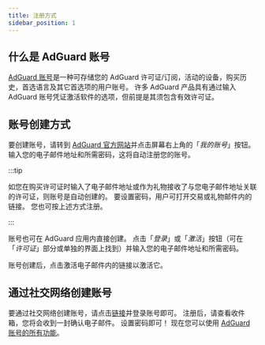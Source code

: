 ```yaml
---
title: 注册方式
sidebar_position: 1
---
```


## 什么是 AdGuard 账号

[AdGuard 账号](https://my.adguard.com/)是一种可存储您的 AdGuard 许可证/订阅，活动的设备，购买历史，首选语言及其它首选项的用户账号。 许多 AdGuard 产品具有通过输入 AdGuard 账号凭证激活软件的选项，但前提是其须包含有效许可证。

## 账号创建方式

要创建账号，请转到 [AdGuard 官方网站](https://adguard.com/welcome.html)并点击屏幕右上角的「*我的账号*」按钮。 输入您的电子邮件地址和所需密码，这将自动注册您的账号。

:::tip

如您在购买许可证时输入了电子邮件地址或作为礼物接收了与您电子邮件地址关联的许可证，则账号是自动创建的。 要设置密码，用户可打开交易或礼物邮件内的链接。 您也可按上述方式注册。

:::

账号也可在 AdGuard 应用内直接创建。 点击「*登录*」或「*激活*」按钮（可在「*许可证*」部分或单独的界面上找到）并输入您的电子邮件地址和所需密码。

账号创建后，点击激活电子邮件内的链接以激活它。

## 通过社交网络创建账号

要通过社交网络创建账号，请点击[链接](https://auth.adguard.com/login.html)并登录账号即可。 注册后，请查看收件箱，您将会收到一封确认电子邮件。 设置密码即可！ 现在您可以使用 [AdGuard 账号的所有功能](https://adguard.com/kb/general/account/features/)。
